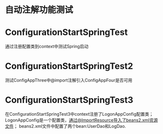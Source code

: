 # 自动注解功能测试
# ConfigurationStartSpringTest
通过注册配置类到context中测试Spring启动
# ConfigurationStartSpringTest2
测试ConfigAppThree中@import注解引入ConfigAppFour是否可用
# ConfigurationStartSpringTest3
在ConfigurationStartSpringTest3中context注册了LogonAppConfig配置类；
LogonAppConfig是一个配置类，通过@ImportResource导入了beans2.xml资源文件；
beans2.xml文件中配置了两个bean:UserDao和LogDao.